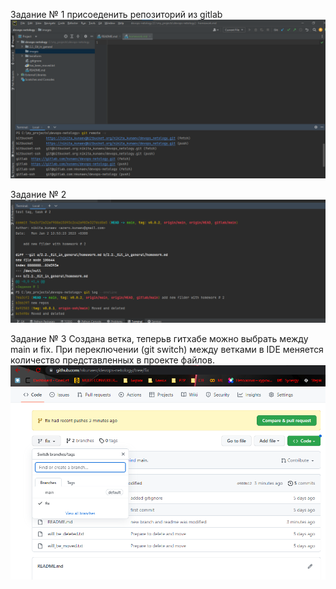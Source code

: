 Задание № 1
присоеденить репозиторий из gitlab
![img.png](images/img.png)

Задание № 2
![img.png](images/img2.png)

Задание № 3
Создана ветка, теперьв гитхабе можно выбрать между main и fix. При переключении (git switch) между ветками
в IDE меняется количество представленных в проекте файлов.
![img.png](images/img3.png)
